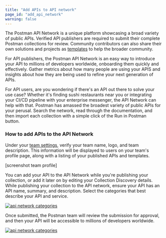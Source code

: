 ```yaml
---
title: "Add APIs to API network"
page_id: "add_api_network"
warning: false
---
```


The Postman API Network is a unique platform showcasing a broad variety of public APIs. Verified API publishers are required to submit their complete Postman collections for review. Community contributors can also share their own solutions and projects as [templates](/docs/postman_for_publishers/postman_templates/add_templates/) to help the broader community.

For API publishers, the Postman API Network is an easy way to introduce your API to millions of developers worldwide, onboarding them quickly and effectively. Gather metrics about how many people are using your APIS and insights about how they are being used to refine your next generation of APIs.

For API users, are you wondering if there's an API out there to solve your use case? Whether it's finding sushi restaurants near you or integrating your CI/CD pipeline with your enterprise messenger, the API Network can help with that. Postman has amassed the broadest variety of public APIs for your perusal. Search the network, read through the documentation, and then import each collection with a simple click of the Run in Postman button.

### How to add APIs to the API Network

Under your [team settings](https://go.postman.co/settings/team/general), verify your team name, logo, and team description. This information will be displayed to users on your team's profile page, along with a listing of your published APIs and templates.

[screenshot team profile]

You can add your API to the API Network while you're publishing your collection, or add it later on by editing your Collection Discovery details. While publishing your collection to the API network, ensure your API has an API name, summary, and description. Select the categories that best describe your API and service.

[![api network categories](https://s3.amazonaws.com/postman-static-getpostman-com/postman-docs/Add-to-API-Network.png)](https://s3.amazonaws.com/postman-static-getpostman-com/postman-docs/Add-to-API-Network.png)

Once submitted, the Postman team will review the submission for approval, and then your API will be accessible to millions of developers worldwide.

[![api network categories](https://s3.amazonaws.com/postman-static-getpostman-com/postman-docs/Add-to-API-Network2.png)](https://s3.amazonaws.com/postman-static-getpostman-com/postman-docs/Add-to-API-Network2.png)
